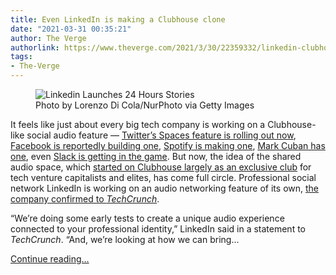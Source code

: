 ```yaml
---
title: Even LinkedIn is making a Clubhouse clone
date: "2021-03-31 00:35:21"
author: The Verge
authorlink: https://www.theverge.com/2021/3/30/22359332/linkedin-clubhouse-clone-social-audio-networking-room
tags:
- The-Verge
---
```

<figure>
      <img alt="Linkedin Launches 24 Hours Stories" src="https://cdn.vox-cdn.com/thumbor/B6Sjz_CFn2qTvGQNzKO9mVPHZik=/3x0:2912x1939/1310x873/cdn.vox-cdn.com/uploads/chorus_image/image/69051839/1229184687.0.jpg" />
        <figcaption>Photo by Lorenzo Di Cola/NurPhoto via Getty Images</figcaption>
    </figure>

  <p id="zLdmBl">It feels like just about every big tech company is working on a Clubhouse-like social audio feature — <a href="https://www.theverge.com/2021/3/10/22323767/twitter-spaces-april-release-date-plan">Twitter’s Spaces feature is rolling out now</a>, <a href="https://www.theverge.com/2021/2/10/22276645/facebook-clubhouse-social-audio-app-develop">Facebook is reportedly building one</a>, <a href="https://www.theverge.com/2021/3/30/22356993/spotify-locker-room-clubhouse-launch-acquisition">Spotify is making one</a>, <a href="https://www.theverge.com/2021/3/5/22315866/mark-cuban-fireside-app-podcast-platform-clubhouse">Mark Cuban has one</a>, even <a href="https://techcrunch.com/2021/03/26/slack-wants-to-be-more-than-a-text-based-messaging-platform/">Slack is getting in the game</a>. But now, the idea of the shared audio space, which <a href="https://www.theverge.com/2020/7/16/21325678/venture-capitalists-vc-media-silicon-valley-clubhouse-tech-journalists">started on Clubhouse largely as an exclusive club</a> for tech venture capitalists and elites, has come full circle. Professional social network LinkedIn is working on an audio networking feature of its own, <a href="https://techcrunch.com/2021/03/30/linkedin-confirms-its-working-on-a-clubhouse-rival-too/">the company confirmed to <em>TechCrunch</em></a>. </p>
<p id="oL61Uk">“We’re doing some early tests to create a unique audio experience connected to your professional identity,” LinkedIn said in a statement to <em>TechCrunch</em>. “And, we’re looking at how we can bring...</p>
  <p>
    <a href="https://www.theverge.com/2021/3/30/22359332/linkedin-clubhouse-clone-social-audio-networking-room">Continue reading&hellip;</a>
  </p>
